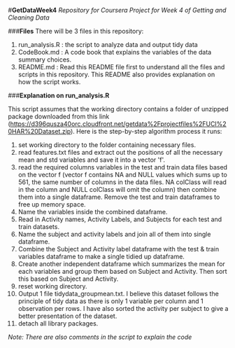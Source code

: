 #**GetDataWeek4**
*Repository for Coursera Project for Week 4 of Getting and Cleaning Data*

###**Files**
There will be 3 files in this repository:

1. run_analysis.R : the script to analyze data and output tidy data
2. CodeBook.md : A code book that explains the variables of the data summary choices.
3. README.md : Read this README file first to understand all the files and scripts in this repository. This README also provides explanation on how the script works.

###**Explanation on run_analysis.R**

This script assumes that the working directory contains a folder of unzipped package downloaded from this link (https://d396qusza40orc.cloudfront.net/getdata%2Fprojectfiles%2FUCI%20HAR%20Dataset.zip). Here is the step-by-step algorithm process it runs:  

1. set working directory to the folder containing necessary files.
2. read features.txt files and extract out the positions of all the necessary mean and std variables and save it into a vector 'f'.
3. read the required columns variables in the test and train data files based on the vector f (vector f contains NA and NULL values which sums up to 561, the same number of columns in the data files. NA colClass will read in the column and NULL colClass will omit the column) then combine them into a single dataframe. Remove the test and train dataframes to free up memory space.
4. Name the variables inside the combined dataframe.
5. Read in Activity names, Activity Labels, and Subjects for each test and train datasets.
6. Name the subject and activity labels and join all of them into single dataframe.
7. Combine the Subject and Activity label dataframe with the test & train variables dataframe to make a single tidied up dataframe.
8. Create another independent dataframe which summarizes the mean for each variables and group them based on Subject and Activity. Then sort this based on Subject and Activity.
9. reset working directory.
10. Output 1 file tidydata_groupmean.txt. I believe this dataset follows the principle of tidy data as there is only 1 variable per column and 1 observation per rows. I have also sorted the activity per subject to give a better presentation of the dataset.
11. detach all library packages.

*Note: There are also comments in the script to explain the code*  



